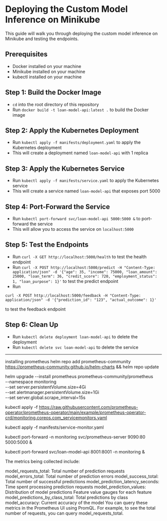 # Deploying the Custom Model Inference on Minikube

This guide will walk you through deploying the custom model inference on Minikube and testing the endpoints.

## Prerequisites

- Docker installed on your machine
- Minikube installed on your machine
- kubectl installed on your machine

## Step 1: Build the Docker Image

- `cd` into the root directory of this repository
- Run `docker build -t loan-model-api:latest .` to build the Docker image

## Step 2: Apply the Kubernetes Deployment

- Run `kubectl apply -f manifests/deployment.yaml` to apply the Kubernetes deployment
- This will create a deployment named `loan-model-api` with 1 replica

## Step 3: Apply the Kubernetes Service

- Run `kubectl apply -f manifests/service.yaml` to apply the Kubernetes service
- This will create a service named `loan-model-api` that exposes port 5000

## Step 4: Port-Forward the Service

- Run `kubectl port-forward svc/loan-model-api 5000:5000 &` to port-forward the service
- This will allow you to access the service on `localhost:5000`

## Step 5: Test the Endpoints

- Run `curl -X GET http://localhost:5000/health` to test the health endpoint
- Run `curl -X POST http://localhost:5000/predict -H "Content-Type: application/json" -d '{"age": 35, "income": 75000, "loan_amount": 25000, "loan_term": 36, "credit_score": 720, "employment_status": 1, "loan_purpose": 1}'` to test the predict endpoint
- Run 
```
curl -X POST http://localhost:5000/feedback -H "Content-Type: application/json" -d '{"prediction_id": "123", "actual_outcome": 1}'

```
 to test the feedback endpoint

## Step 6: Clean Up

- Run `kubectl delete deployment loan-model-api` to delete the deployment
- Run `kubectl delete svc loan-model-api` to delete the service
------

installing prometheus 
helm repo add prometheus-community https://prometheus-community.github.io/helm-charts && helm repo update



helm upgrade --install prometheus prometheus-community/prometheus \
  --namespace monitoring \
  --set server.persistentVolume.size=4Gi \
  --set alertmanager.persistentVolume.size=1Gi \
  --set server.global.scrape_interval=15s

kubectl apply -f https://raw.githubusercontent.com/prometheus-operator/prometheus-operator/main/example/prometheus-operator-crd/monitoring.coreos.com_servicemonitors.yaml

kubectl apply -f manifests/service-monitor.yaml

kubectl port-forward -n monitoring svc/prometheus-server 9090:80 5000:5000 &
  
kubectl port-forward svc/loan-model-api 8001:8001  -n monitoring &

The metrics being collected include:

model_requests_total: Total number of prediction requests
model_errors_total: Total number of prediction errors
model_success_total: Total number of successful predictions
model_prediction_latency_seconds: Time spent processing prediction requests
model_prediction_values: Distribution of model predictions
Feature value gauges for each feature
model_predictions_by_class_total: Total predictions by class
model_accuracy: Current accuracy of the model
You can query these metrics in the Prometheus UI using PromQL. For example, to see the total number of requests, you can query model_requests_total.